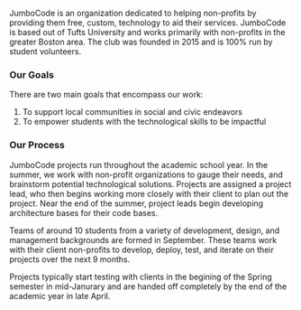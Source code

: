 JumboCode is an organization dedicated to helping non-profits by providing them free, custom, technology to aid their services. JumboCode is based out of Tufts University and works primarily with non-profits in the greater Boston area. The club was founded in 2015 and is 100% run by student volunteers.

### Our Goals

There are two main goals that encompass our work:

1. To support local communities in social and civic endeavors
2. To empower students with the technological skills to be impactful

### Our Process

JumboCode projects run throughout the academic school year. In the summer, we work with non-profit organizations to gauge their needs, and brainstorm potential technological solutions. Projects are assigned a project lead, who then begins working more closely with their client to plan out the project. Near the end of the summer, project leads begin developing architecture bases for their code bases.

Teams of around 10 students from a variety of development, design, and management backgrounds are formed in September. These teams work with their client non-profits to develop, deploy, test, and iterate on their projects over the next 9 months.

Projects typically start testing with clients in the begining of the Spring semester in mid-Janurary and are handed off completely by the end of the academic year in late April.
